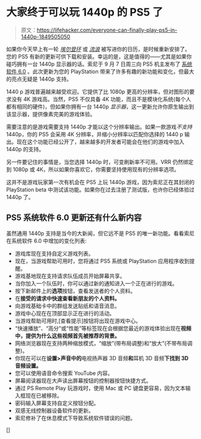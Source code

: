 # 大家终于可以玩 1440p 的 PS5 了

> 原文：<https://lifehacker.com/everyone-can-finally-play-ps5-in-1440p-1849505050>

如果你今天早上有一轮 [*埃尔登环*](https://lifehacker.com/10-elden-ring-tips-for-complete-beginners-1848627469) 或 [*流浪*](https://lifehacker.com/13-more-animal-video-games-to-play-when-you-finish-stra-1849218567) 被写进你的日历，是时候重新安排了。您的 PS5 有新的更新可供下载和安装。幸运的是，这是值得的——尤其是如果你碰巧拥有一台 1440p 显示器的话。索尼于 9 月 7 日周三向 PS5 机主发布了 [系统软件 6.0](https://www.playstation.com/en-us/support/hardware/ps5/system-software/) 。此次更新为您的 PlayStation 带来了许多有趣的新功能和变化，但最大的亮点无疑是 1440p 支持。



1440 p 游戏普遍越来越受欢迎。它提供了比 1080p 更高的分辨率，但对图形的要求没有 4K 游戏高。当然，PS5 不仅具备 4K 功能，而且不是模块化系统(每个人都有相同的硬件)，但如果你拥有一台 1440p *显示器*，这一更新允许你原生输出到该显示器，提供像素完美的游戏体验。

需要注意的是游戏需要支持 1440p 才能以这个分辨率输出。如果一款游戏*不支持*1440p，你的 PS5 会采用 4K 分辨率，并缩小分辨率以匹配你选择的 1440 p 输出。现在这个功能已经公开了，越来越多的开发者可能会在他们的游戏中加入 1440p 的支持。

另一件要记住的事情是，当您选择 1440p 时，可变刷新率不可用。VRR 仍然绑定到 1080p 或 4K，所以如果你喜欢它，你需要坚持使用现有的分辨率选项。

这并不是游戏玩家第一次有机会在 PS5 上玩 1440p 游戏，因为索尼正在其封闭的 PlayStation beta 中测试该功能。如果你在过去注册了测试版，也许你已经体验过 1440p 了。

## PS5 系统软件 6.0 更新还有什么新内容

虽然通用 1440p 支持是当今的大新闻，但它远不是 PS5 的唯一新功能。看看索尼在系统软件 6.0 中增加的变化列表:

*   游戏库现在支持自定义游戏列表。
*   现在，当游戏帮助可用时，您将通过 PS5 系统或 PlayStation 应用程序收到提醒。
*   游戏基地现在支持请求队伍成员开始屏幕共享。
*   当你加入一个队伍时，你可以通过新的通知进入一个正在进行的游戏。
*   按下新邮件上的**选项**按钮，查看发送者的个人资料。
*   在**接受的请求中快速查看新朋友的个人资料。**
*   向游戏基础卡中的群组发送贴纸和语音消息。
*   游戏中心现在在顶部显示正在进行的活动。
*   当游戏帮助可用时,[查看提示]按钮将出现在游戏中心。
*   “快速播放”、“高分”或“性能”等标签现在会根据您最近的游戏体验出现在**视频中，提供为什么这些视频首先被推荐的背景。**
*   网络浏览器现在支持两种缩放模式，“缩放”(带布局调整)和“放大”(不带布局调整)。
*   你现在可以在**设置>声音中的**电视扬声器 3D 音频**和**耳机 3D 音频**下找到 3D 音频设置。**
*   您可以使用语音命令搜索 YouTube 内容。
*   屏幕阅读器现在大声读出屏幕按钮的控制器按钮快捷方式。
*   通过 PS Remote Play 玩游戏时，使用 Mac 或 PC 键盘更容易，因为文本输入框现在已被移除。
*   密码输入屏幕支持自定义按钮分配。
*   双感无线控制器设备软件的更新。
*   索尼修补了在休息模式下导致系统软件错误的问题。

[]